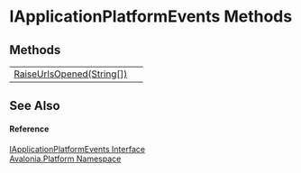 # IApplicationPlatformEvents Methods




## Methods
<table>
<tr>
<td><a href="M_Avalonia_Platform_IApplicationPlatformEvents_RaiseUrlsOpened">RaiseUrlsOpened(String[])</a></td>
<td> </td>
</tr>
</table>

## See Also


#### Reference
<a href="T_Avalonia_Platform_IApplicationPlatformEvents">IApplicationPlatformEvents Interface</a>  
<a href="N_Avalonia_Platform">Avalonia.Platform Namespace</a>  

